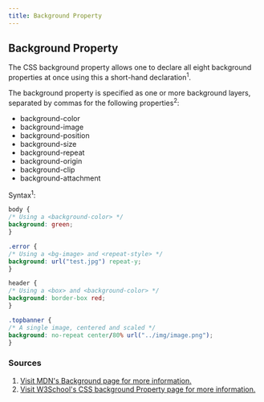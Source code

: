 ```yaml
---
title: Background Property
---
```

## Background Property

The CSS background property allows one to declare all eight background properties at once using this a short-hand declaration<sup>1</sup>.

The background property is specified as one or more background layers, separated by commas for the following properties<sup>2</sup>:

  * background-color
  * background-image
  * background-position
  * background-size
  * background-repeat
  * background-origin
  * background-clip
  * background-attachment

Syntax<sup>1</sup>:

```css
body {
/* Using a <background-color> */
background: green;
}

.error {
/* Using a <bg-image> and <repeat-style> */
background: url("test.jpg") repeat-y;
}

header {
/* Using a <box> and <background-color> */
background: border-box red;
}

.topbanner {
/* A single image, centered and scaled */
background: no-repeat center/80% url("../img/image.png");
}
```

### Sources

1. [Visit MDN's Background page for more information.](https://developer.mozilla.org/en-US/docs/Web/CSS/background)
2. [Visit W3School's CSS background Property page for more information.](https://www.w3schools.com/cssref/css3_pr_background.asp)
